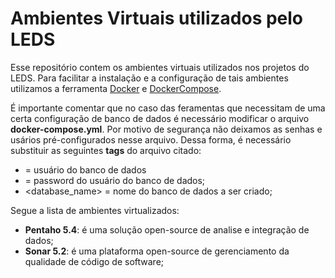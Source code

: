 # Ambientes Virtuais utilizados pelo LEDS
Esse repositório contem os ambientes virtuais utilizados nos projetos do LEDS. Para facilitar a instalação e a configuração de tais ambientes utilizamos a ferramenta [Docker](https://www.docker.com/) e [DockerCompose](https://www.docker.com/docker-compose).

 É importante comentar que no caso das feramentas que necessitam de uma certa configuração de banco de dados é necessário modificar o arquivo __docker-compose.yml__. Por motivo de segurança não deixamos as senhas e usários pré-configurados nesse arquivo. Dessa forma, é necessário substituir as seguintes __tags__ do arquivo citado:

 * <user> = usuário do banco de dados
 * <passoword> = password do usuário do banco de dados;
 * <database_name> = nome do banco de dados a ser criado;

Segue a lista de ambientes virtualizados:
* __Pentaho 5.4__: é uma solução open-source de analise e integração de dados;
* __Sonar 5.2__: é uma plataforma open-source de gerenciamento da qualidade de código de software;
